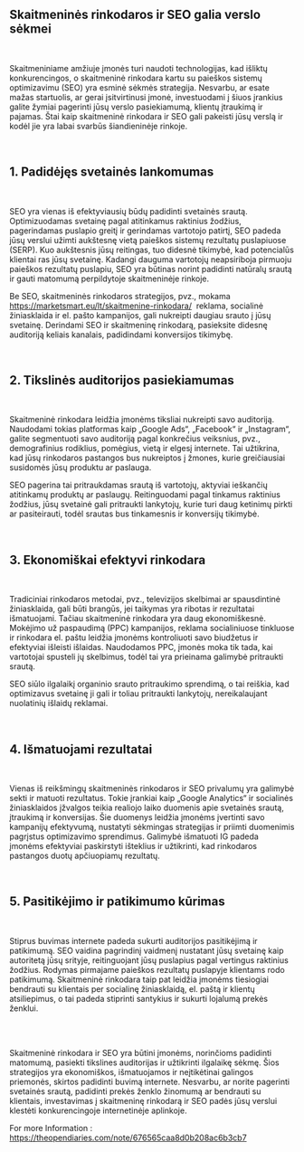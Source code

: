 <p><!-- x-tinymce/html --></p>
<div>
<article class="w-full scroll-mb-[var(--thread-trailing-height,150px)] text-token-text-primary focus-visible:outline-2 focus-visible:outline-offset-[-4px]" dir="auto" data-testid="conversation-turn-37" data-scroll-anchor="true">
<div>
<div>
<div dir="auto" data-message-author-role="assistant" data-message-id="92ab7f46-4f14-44b1-924b-0fea88ec5d1e" data-message-model-slug="gpt-4o-mini">
<h1>Skaitmeninės rinkodaros ir SEO galia verslo sėkmei</h1>
<p>&nbsp;</p>
<p>Skaitmeniniame amžiuje įmonės turi naudoti technologijas, kad i&scaron;liktų konkurencingos, o skaitmeninė rinkodara kartu su paie&scaron;kos sistemų optimizavimu (SEO) yra esminė sėkmės strategija. Nesvarbu, ar esate mažas startuolis, ar gerai įsitvirtinusi įmonė, investuodami į &scaron;iuos įrankius galite žymiai pagerinti jūsų verslo pasiekiamumą, klientų įtraukimą ir pajamas. &Scaron;tai kaip skaitmeninė rinkodara ir SEO gali pakeisti jūsų verslą ir kodėl jie yra labai svarbūs &scaron;iandieninėje rinkoje.</p>
<p>&nbsp;</p>
<h2>1. Padidėjęs svetainės lankomumas</h2>
<p>&nbsp;</p>
<p>SEO yra vienas i&scaron; efektyviausių būdų padidinti svetainės srautą. Optimizuodamas svetainę pagal atitinkamus raktinius žodžius, pagerindamas puslapio greitį ir gerindamas vartotojo patirtį, SEO padeda jūsų verslui užimti auk&scaron;tesnę vietą paie&scaron;kos sistemų rezultatų puslapiuose (SERP). Kuo auk&scaron;tesnis jūsų reitingas, tuo didesnė tikimybė, kad potencialūs klientai ras jūsų svetainę. Kadangi dauguma vartotojų neapsiriboja pirmuoju paie&scaron;kos rezultatų puslapiu, SEO yra būtinas norint padidinti natūralų srautą ir gauti matomumą perpildytoje skaitmeninėje rinkoje.</p>
<p>Be SEO, skaitmeninės rinkodaros strategijos, pvz., mokama <a href="https://marketsmart.eu/lt/skaitmenine-rinkodara/">https://marketsmart.eu/lt/skaitmenine-rinkodara/</a>&nbsp; reklama, socialinė žiniasklaida ir el. pa&scaron;to kampanijos, gali nukreipti daugiau srauto į jūsų svetainę. Derindami SEO ir skaitmeninę rinkodarą, pasieksite didesnę auditoriją keliais kanalais, padidindami konversijos tikimybę.</p>
<p>&nbsp;</p>
<h2>2. Tikslinės auditorijos pasiekiamumas</h2>
<p>&nbsp;</p>
<p>Skaitmeninė rinkodara leidžia įmonėms tiksliai nukreipti savo auditoriją. Naudodami tokias platformas kaip &bdquo;Google Ads&ldquo;, &bdquo;Facebook&ldquo; ir &bdquo;Instagram&ldquo;, galite segmentuoti savo auditoriją pagal konkrečius veiksnius, pvz., demografinius rodiklius, pomėgius, vietą ir elgesį internete. Tai užtikrina, kad jūsų rinkodaros pastangos bus nukreiptos į žmones, kurie greičiausiai susidomės jūsų produktu ar paslauga.</p>
<p>SEO pagerina tai pritraukdamas srautą i&scaron; vartotojų, aktyviai ie&scaron;kančių atitinkamų produktų ar paslaugų. Reitinguodami pagal tinkamus raktinius žodžius, jūsų svetainė gali pritraukti lankytojų, kurie turi daug ketinimų pirkti ar pasiteirauti, todėl srautas bus tinkamesnis ir konversijų tikimybė.</p>
<p>&nbsp;</p>
<h2>3. Ekonomi&scaron;kai efektyvi rinkodara</h2>
<p>&nbsp;</p>
<p>Tradiciniai rinkodaros metodai, pvz., televizijos skelbimai ar spausdintinė žiniasklaida, gali būti brangūs, jei taikymas yra ribotas ir rezultatai i&scaron;matuojami. Tačiau skaitmeninė rinkodara yra daug ekonomi&scaron;kesnė. Mokėjimo už paspaudimą (PPC) kampanijos, reklama socialiniuose tinkluose ir rinkodara el. pa&scaron;tu leidžia įmonėms kontroliuoti savo biudžetus ir efektyviai i&scaron;leisti i&scaron;laidas. Naudodamos PPC, įmonės moka tik tada, kai vartotojai spusteli jų skelbimus, todėl tai yra prieinama galimybė pritraukti srautą.</p>
<p>SEO siūlo ilgalaikį organinio srauto pritraukimo sprendimą, o tai rei&scaron;kia, kad optimizavus svetainę ji gali ir toliau pritraukti lankytojų, nereikalaujant nuolatinių i&scaron;laidų reklamai.</p>
<p>&nbsp;</p>
<h2>4. I&scaron;matuojami rezultatai</h2>
<p>&nbsp;</p>
<p>Vienas i&scaron; reik&scaron;mingų skaitmeninės rinkodaros ir SEO privalumų yra galimybė sekti ir matuoti rezultatus. Tokie įrankiai kaip &bdquo;Google Analytics&ldquo; ir socialinės žiniasklaidos įžvalgos teikia realiojo laiko duomenis apie svetainės srautą, įtraukimą ir konversijas. &Scaron;ie duomenys leidžia įmonėms įvertinti savo kampanijų efektyvumą, nustatyti sėkmingas strategijas ir priimti duomenimis pagrįstus optimizavimo sprendimus. Galimybė i&scaron;matuoti IG padeda įmonėms efektyviai paskirstyti i&scaron;teklius ir užtikrinti, kad rinkodaros pastangos duotų apčiuopiamų rezultatų.</p>
<p>&nbsp;</p>
<h2>5. Pasitikėjimo ir patikimumo kūrimas</h2>
<p>&nbsp;</p>
<p>Stiprus buvimas internete padeda sukurti auditorijos pasitikėjimą ir patikimumą. SEO vaidina pagrindinį vaidmenį nustatant jūsų svetainę kaip autoritetą jūsų srityje, reitinguojant jūsų puslapius pagal vertingus raktinius žodžius. Rodymas pirmajame paie&scaron;kos rezultatų puslapyje klientams rodo patikimumą. Skaitmeninė rinkodara taip pat leidžia įmonėms tiesiogiai bendrauti su klientais per socialinę žiniasklaidą, el. pa&scaron;tą ir klientų atsiliepimus, o tai padeda stiprinti santykius ir sukurti lojalumą prekės ženklui.</p>
<p>&nbsp;</p>
<p><br />Skaitmeninė rinkodara ir SEO yra būtini įmonėms, norinčioms padidinti matomumą, pasiekti tikslines auditorijas ir užtikrinti ilgalaikę sėkmę. &Scaron;ios strategijos yra ekonomi&scaron;kos, i&scaron;matuojamos ir neįtikėtinai galingos priemonės, skirtos padidinti buvimą internete. Nesvarbu, ar norite pagerinti svetainės srautą, padidinti prekės ženklo žinomumą ar bendrauti su klientais, investavimas į skaitmeninę rinkodarą ir SEO padės jūsų verslui klestėti konkurencingoje internetinėje aplinkoje.</p>
<p>For more Information : <a href="https://theopendiaries.com/note/676565caa8d0b208ac6b3cb7">https://theopendiaries.com/note/676565caa8d0b208ac6b3cb7</a>&nbsp;</p>
</div>
</div>
</div>
</article>
</div>
